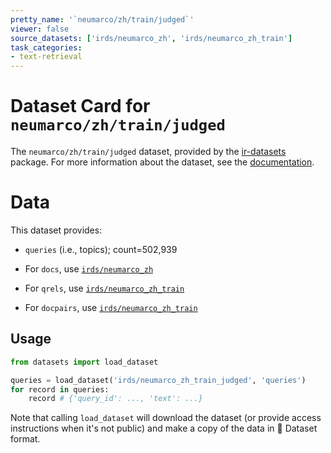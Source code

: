 ```yaml
---
pretty_name: '`neumarco/zh/train/judged`'
viewer: false
source_datasets: ['irds/neumarco_zh', 'irds/neumarco_zh_train']
task_categories:
- text-retrieval
---
```


# Dataset Card for `neumarco/zh/train/judged`

The `neumarco/zh/train/judged` dataset, provided by the [ir-datasets](https://ir-datasets.com/) package.
For more information about the dataset, see the [documentation](https://ir-datasets.com/neumarco#neumarco/zh/train/judged).

# Data

This dataset provides:
 - `queries` (i.e., topics); count=502,939

 - For `docs`, use [`irds/neumarco_zh`](https://huggingface.co/datasets/irds/neumarco_zh)
 - For `qrels`, use [`irds/neumarco_zh_train`](https://huggingface.co/datasets/irds/neumarco_zh_train)
 - For `docpairs`, use [`irds/neumarco_zh_train`](https://huggingface.co/datasets/irds/neumarco_zh_train)

## Usage

```python
from datasets import load_dataset

queries = load_dataset('irds/neumarco_zh_train_judged', 'queries')
for record in queries:
    record # {'query_id': ..., 'text': ...}

```

Note that calling `load_dataset` will download the dataset (or provide access instructions when it's not public) and make a copy of the
data in 🤗 Dataset format.
